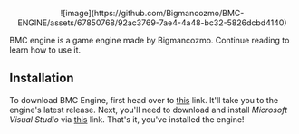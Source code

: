<p align="center">
  ![image](https://github.com/Bigmancozmo/BMC-ENGINE/assets/67850768/92ac3769-7ae4-4a48-bc32-5826dcbd4140)
</p>
BMC engine is a game engine made by Bigmancozmo. Continue reading to learn how to use it.

## Installation
To download BMC Engine, first head over to [this](https://github.com/Bigmancozmo/BMC-ENGINE/releases) link. It'll take you to the engine's latest release.
Next, you'll need to download and install *Microsoft Visual Studio* via [this](https://visualstudio.microsoft.com/downloads/) link.
That's it, you've installed the engine!
